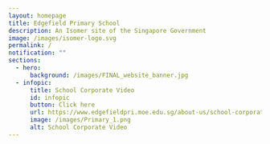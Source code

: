 ```yaml
---
layout: homepage
title: Edgefield Primary School
description: An Isomer site of the Singapore Government
image: /images/isomer-logo.svg
permalink: /
notification: ""
sections:
  - hero:
      background: /images/FINAL_website_banner.jpg
  - infopic:
      title: School Corporate Video
      id: infopic
      button: Click here
      url: https://www.edgefieldpri.moe.edu.sg/about-us/school-corporate-video/
      image: /images/Primary_1.png
      alt: School Corporate Video
---
```

